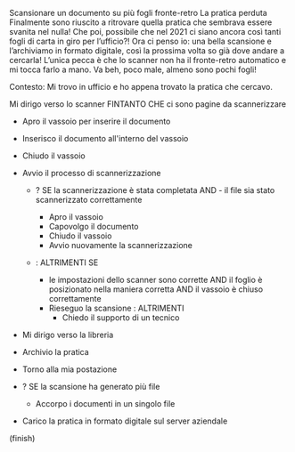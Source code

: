 Scansionare un documento su più fogli fronte-retro La pratica perduta Finalmente sono riuscito a ritrovare quella pratica che sembrava essere svanita nel nulla! Che poi, possibile che nel 2021 ci siano ancora così tanti fogli di carta in giro per l’ufficio?! Ora ci penso io: una bella scansione e l’archiviamo in formato digitale, così la prossima volta so già dove andare a cercarla! L’unica pecca è che lo scanner non ha il fronte-retro automatico e mi tocca farlo a mano. Va beh, poco male, almeno sono pochi fogli!

Contesto: Mi trovo in ufficio e ho appena trovato la pratica che cercavo.

Mi dirigo verso lo scanner
FINTANTO CHE ci sono pagine da scannerizzare

- Apro il vassoio per inserire il documento
- Inserisco il documento all'interno del vassoio
- Chiudo il vassoio
- Avvio il processo di scannerizzazione


    - ? SE la scannerizzazione è stata completata AND - il file sia stato scannerizzato correttamente
        - Apro il vassoio
        - Capovolgo il documento
        - Chiudo il vassoio
        - Avvio nuovamente la scannerizzazione

    - : ALTRIMENTI SE
        -  le impostazioni dello scanner sono corrette AND il foglio è posizionato nella maniera corretta AND il vassoio è chiuso correttamente
        - Rieseguo la scansione
            : ALTRIMENTI 
            - Chiedo il supporto di un tecnico
            
- Mi dirigo verso la libreria
- Archivio la pratica
- Torno alla mia postazione
- ? SE la scansione ha generato più file
    - Accorpo i documenti in un singolo file

- Carico la pratica in formato digitale sul server aziendale

(finish)